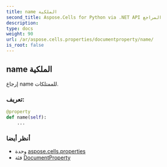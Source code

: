 ```yaml
---
title: name الملكية
second_title: Aspose.Cells for Python via .NET API المراجع
description:
type: docs
weight: 90
url: /ar/aspose.cells.properties/documentproperty/name/
is_root: false
---
```

##  name الملكية

إرجاع name للممتلكات.
###  تعريف:
```python
@property
def name(self):
    ...
```

###  أنظر أيضا
* وحدة [aspose.cells.properties](../../)
* فئة [DocumentProperty](/cells/python-net/ar/aspose.cells.properties/documentproperty)
